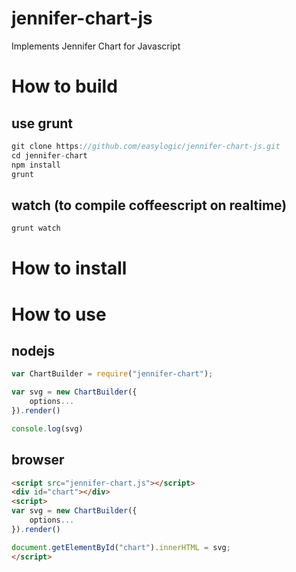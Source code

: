jennifer-chart-js
=================

Implements Jennifer Chart for Javascript

How to build
=============

## use grunt
```javascript
git clone https://github.com/easylogic/jennifer-chart-js.git
cd jennifer-chart
npm install
grunt
```

## watch (to compile coffeescript on realtime)
```javascript
grunt watch
```

How to install
==============

How to use
==========

## nodejs
```javascript
var ChartBuilder = require("jennifer-chart");

var svg = new ChartBuilder({
    options...
}).render()

console.log(svg)

```

## browser
```html
<script src="jennifer-chart.js"></script>
<div id="chart"></div>
<script>
var svg = new ChartBuilder({
    options...
}).render()

document.getElementById("chart").innerHTML = svg;
</script>

```